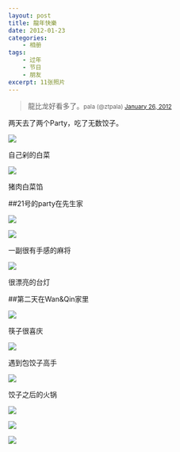 ```yaml
--- 
layout: post
title: 龍年快樂
date: 2012-01-23
categories:
    - 相册
tags:
    - 过年
    - 节日
    - 朋友
excerpt: 11张照片
---
```

>龍比龙好看多了。<small>pala (@ztpala) [January 26, 2012](https://twitter.com/ztpala/status/162397911697723392)</small>

两天去了两个Party，吃了无数饺子。

![](http://pic.ztpala.com/wp-content/uploads/2012/01/IMG_3552-780x520.jpg)

自己剁的白菜

![](http://pic.ztpala.com/wp-content/uploads/2012/01/IMG_3555-780x520.jpg)

猪肉白菜馅

##21号的party在先生家

![](http://pic.ztpala.com/wp-content/uploads/2012/01/IMG_3558-780x520.jpg)

![](http://pic.ztpala.com/wp-content/uploads/2012/01/IMG_3560-780x520.jpg)

一副很有手感的麻将

![](http://pic.ztpala.com/wp-content/uploads/2012/01/IMG_3562-780x520.jpg)

很漂亮的台灯

##第二天在Wan&Qin家里

![](http://pic.ztpala.com/wp-content/uploads/2012/01/IMG_3563-426x640.jpg)

筷子很喜庆

![](http://pic.ztpala.com/wp-content/uploads/2012/01/IMG_3564-780x520.jpg)

遇到包饺子高手

![](http://pic.ztpala.com/wp-content/uploads/2012/01/IMG_3570-780x520.jpg)

饺子之后的火锅

![](http://pic.ztpala.com/wp-content/uploads/2012/01/IMG_3571-780x520.jpg)

![](http://pic.ztpala.com/wp-content/uploads/2012/01/IMG_3573-780x520.jpg)

![](http://pic.ztpala.com/wp-content/uploads/2012/01/IMG_3574-780x520.jpg)
